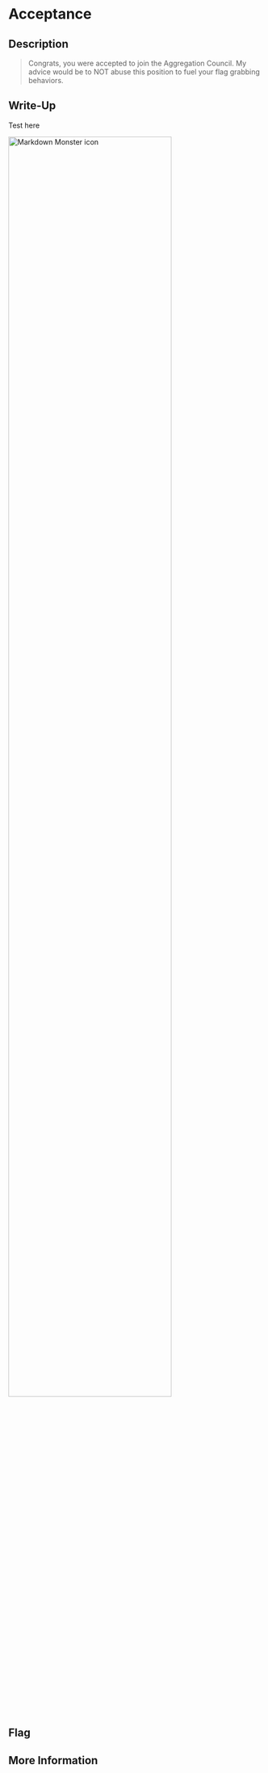 # Acceptance

## Description

> Congrats, you were accepted to join the Aggregation Council. My advice would be to NOT abuse this position to fuel your flag grabbing behaviors.

## Write-Up

Test here

<img src="./1.png"
     alt="Markdown Monster icon"
     style="
     width: 80%;
     diplay: box;"
/>


## Flag



## More Information

 
